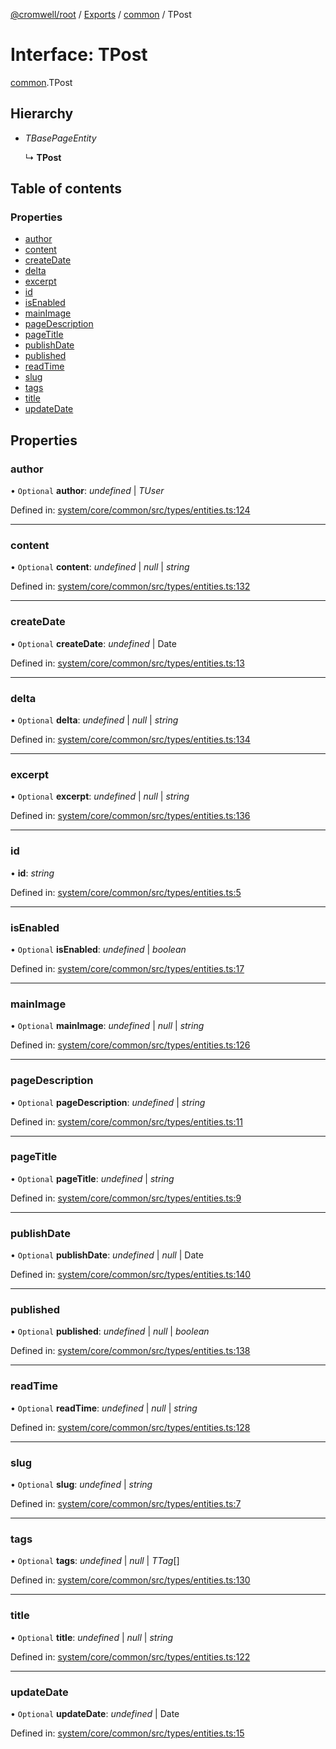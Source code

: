 [@cromwell/root](../README.md) / [Exports](../modules.md) / [common](../modules/common.md) / TPost

# Interface: TPost

[common](../modules/common.md).TPost

## Hierarchy

* *TBasePageEntity*

  ↳ **TPost**

## Table of contents

### Properties

- [author](common.tpost.md#author)
- [content](common.tpost.md#content)
- [createDate](common.tpost.md#createdate)
- [delta](common.tpost.md#delta)
- [excerpt](common.tpost.md#excerpt)
- [id](common.tpost.md#id)
- [isEnabled](common.tpost.md#isenabled)
- [mainImage](common.tpost.md#mainimage)
- [pageDescription](common.tpost.md#pagedescription)
- [pageTitle](common.tpost.md#pagetitle)
- [publishDate](common.tpost.md#publishdate)
- [published](common.tpost.md#published)
- [readTime](common.tpost.md#readtime)
- [slug](common.tpost.md#slug)
- [tags](common.tpost.md#tags)
- [title](common.tpost.md#title)
- [updateDate](common.tpost.md#updatedate)

## Properties

### author

• `Optional` **author**: *undefined* \| *TUser*

Defined in: [system/core/common/src/types/entities.ts:124](https://github.com/CromwellCMS/Cromwell/blob/ccdbdd0/system/core/common/src/types/entities.ts#L124)

___

### content

• `Optional` **content**: *undefined* \| *null* \| *string*

Defined in: [system/core/common/src/types/entities.ts:132](https://github.com/CromwellCMS/Cromwell/blob/ccdbdd0/system/core/common/src/types/entities.ts#L132)

___

### createDate

• `Optional` **createDate**: *undefined* \| Date

Defined in: [system/core/common/src/types/entities.ts:13](https://github.com/CromwellCMS/Cromwell/blob/ccdbdd0/system/core/common/src/types/entities.ts#L13)

___

### delta

• `Optional` **delta**: *undefined* \| *null* \| *string*

Defined in: [system/core/common/src/types/entities.ts:134](https://github.com/CromwellCMS/Cromwell/blob/ccdbdd0/system/core/common/src/types/entities.ts#L134)

___

### excerpt

• `Optional` **excerpt**: *undefined* \| *null* \| *string*

Defined in: [system/core/common/src/types/entities.ts:136](https://github.com/CromwellCMS/Cromwell/blob/ccdbdd0/system/core/common/src/types/entities.ts#L136)

___

### id

• **id**: *string*

Defined in: [system/core/common/src/types/entities.ts:5](https://github.com/CromwellCMS/Cromwell/blob/ccdbdd0/system/core/common/src/types/entities.ts#L5)

___

### isEnabled

• `Optional` **isEnabled**: *undefined* \| *boolean*

Defined in: [system/core/common/src/types/entities.ts:17](https://github.com/CromwellCMS/Cromwell/blob/ccdbdd0/system/core/common/src/types/entities.ts#L17)

___

### mainImage

• `Optional` **mainImage**: *undefined* \| *null* \| *string*

Defined in: [system/core/common/src/types/entities.ts:126](https://github.com/CromwellCMS/Cromwell/blob/ccdbdd0/system/core/common/src/types/entities.ts#L126)

___

### pageDescription

• `Optional` **pageDescription**: *undefined* \| *string*

Defined in: [system/core/common/src/types/entities.ts:11](https://github.com/CromwellCMS/Cromwell/blob/ccdbdd0/system/core/common/src/types/entities.ts#L11)

___

### pageTitle

• `Optional` **pageTitle**: *undefined* \| *string*

Defined in: [system/core/common/src/types/entities.ts:9](https://github.com/CromwellCMS/Cromwell/blob/ccdbdd0/system/core/common/src/types/entities.ts#L9)

___

### publishDate

• `Optional` **publishDate**: *undefined* \| *null* \| Date

Defined in: [system/core/common/src/types/entities.ts:140](https://github.com/CromwellCMS/Cromwell/blob/ccdbdd0/system/core/common/src/types/entities.ts#L140)

___

### published

• `Optional` **published**: *undefined* \| *null* \| *boolean*

Defined in: [system/core/common/src/types/entities.ts:138](https://github.com/CromwellCMS/Cromwell/blob/ccdbdd0/system/core/common/src/types/entities.ts#L138)

___

### readTime

• `Optional` **readTime**: *undefined* \| *null* \| *string*

Defined in: [system/core/common/src/types/entities.ts:128](https://github.com/CromwellCMS/Cromwell/blob/ccdbdd0/system/core/common/src/types/entities.ts#L128)

___

### slug

• `Optional` **slug**: *undefined* \| *string*

Defined in: [system/core/common/src/types/entities.ts:7](https://github.com/CromwellCMS/Cromwell/blob/ccdbdd0/system/core/common/src/types/entities.ts#L7)

___

### tags

• `Optional` **tags**: *undefined* \| *null* \| *TTag*[]

Defined in: [system/core/common/src/types/entities.ts:130](https://github.com/CromwellCMS/Cromwell/blob/ccdbdd0/system/core/common/src/types/entities.ts#L130)

___

### title

• `Optional` **title**: *undefined* \| *null* \| *string*

Defined in: [system/core/common/src/types/entities.ts:122](https://github.com/CromwellCMS/Cromwell/blob/ccdbdd0/system/core/common/src/types/entities.ts#L122)

___

### updateDate

• `Optional` **updateDate**: *undefined* \| Date

Defined in: [system/core/common/src/types/entities.ts:15](https://github.com/CromwellCMS/Cromwell/blob/ccdbdd0/system/core/common/src/types/entities.ts#L15)
